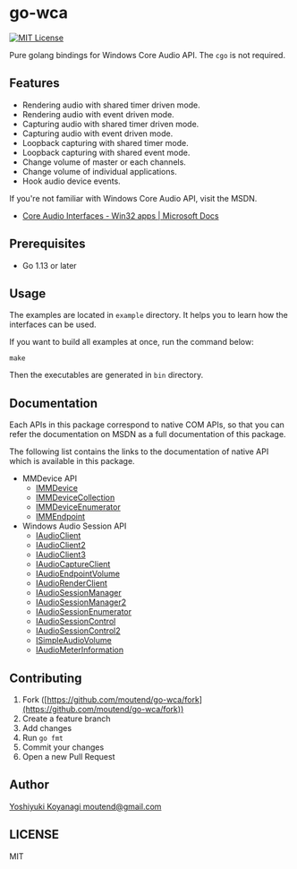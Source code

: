 # go-wca

[![MIT License](http://img.shields.io/badge/license-MIT-blue.svg?style=flat-square)][license]

[license]: https://github.com/moutend/go-wca/blob/develop/LICENSE

Pure golang bindings for Windows Core Audio API. The `cgo` is not required.

## Features

- Rendering audio with shared timer driven mode.
- Rendering audio with event driven mode.
- Capturing audio with shared timer driven mode.
- Capturing audio with event driven mode.
- Loopback capturing with shared timer mode.
- Loopback capturing with shared event mode.
- Change volume of master or each channels.
- Change volume of individual applications.
- Hook audio device events.

If you're not familiar with Windows Core Audio API, visit the MSDN.

- [Core Audio Interfaces - Win32 apps | Microsoft Docs](https://docs.microsoft.com/en-us/windows/win32/coreaudio/core-audio-interfaces)

## Prerequisites

- Go 1.13 or later

## Usage

The examples are located in `example` directory. It helps you to learn how the interfaces can be used.

If you want to build all examples at once, run the command below:

```console
make
```

Then the executables are generated in `bin` directory.

## Documentation

Each APIs in this package correspond to native COM APIs, so that you can refer the documentation on MSDN as a full documentation of this package.

The following list contains the links to the documentation of native API which is available in this package.

- MMDevice API
  - [IMMDevice](https://msdn.microsoft.com/en-us/library/windows/desktop/dd371395(v=vs.85).aspx)
  - [IMMDeviceCollection](https://msdn.microsoft.com/en-us/library/windows/desktop/dd371396(v=vs.85).aspx "IMMDeviceCollection")
  - [IMMDeviceEnumerator](https://msdn.microsoft.com/en-us/library/windows/desktop/dd371399(v=vs.85).aspx "IMMDeviceEnumerator")
  - [IMMEndpoint](https://msdn.microsoft.com/en-us/library/windows/desktop/dd371414(v=vs.85).aspx "IMMEndpoint")
- Windows Audio Session API
  - [IAudioClient](https://msdn.microsoft.com/en-us/library/windows/desktop/dd370865(v=vs.85).aspx "IAudioClient")
  - [IAudioClient2](https://msdn.microsoft.com/en-us/library/windows/desktop/hh404179(v=vs.85).aspx "IAudioClient2")
  - [IAudioClient3](https://msdn.microsoft.com/en-us/library/windows/desktop/dn911487(v=vs.85).aspx "IAudioClient3")
  - [IAudioCaptureClient](https://msdn.microsoft.com/en-us/library/windows/desktop/dd370858(v=vs.85).aspx "IAudioCaptureClient")
  - [IAudioEndpointVolume](https://msdn.microsoft.com/en-us/library/windows/desktop/dd370892(v=vs.85).aspx "IAudioEndpointVolume")
  - [IAudioRenderClient](https://msdn.microsoft.com/en-us/library/windows/desktop/dd368242(v=vs.85).aspx "IAudioRenderClient")
  - [IAudioSessionManager](https://docs.microsoft.com/en-us/windows/desktop/api/audiopolicy/nn-audiopolicy-iaudiosessionmanager "IAudioSessionManager")
  - [IAudioSessionManager2](https://docs.microsoft.com/en-us/windows/desktop/api/audiopolicy/nn-audiopolicy-iaudiosessionmanager2 "IAudioSessionManager2")
  - [IAudioSessionEnumerator](https://docs.microsoft.com/en-us/windows/desktop/api/audiopolicy/nn-audiopolicy-iaudiosessionenumerator "IAudioSessionEnumerator")
  - [IAudioSessionControl](https://docs.microsoft.com/en-us/windows/desktop/api/audiopolicy/nn-audiopolicy-iaudiosessioncontrol "IAudioSessionControl")
  - [IAudioSessionControl2](https://docs.microsoft.com/en-us/windows/desktop/api/audiopolicy/nn-audiopolicy-iaudiosessioncontrol2 "IAudioSessionControl2")
  - [ISimpleAudioVolume](https://docs.microsoft.com/en-us/windows/desktop/api/audioclient/nn-audioclient-isimpleaudiovolume "ISimpleAudioVolume")
  - [IAudioMeterInformation](https://docs.microsoft.com/en-us/windows/win32/api/endpointvolume/nn-endpointvolume-iaudiometerinformation "IAudioMeterInformation")

## Contributing

1. Fork ([https://github.com/moutend/go-wca/fork](https://github.com/moutend/go-wca/fork))
2. Create a feature branch
3. Add changes
4. Run `go fmt`
5. Commit your changes
6. Open a new Pull Request

## Author

[Yoshiyuki Koyanagi <moutend@gmail.com>](https://github.com/moutend)

## LICENSE

MIT
